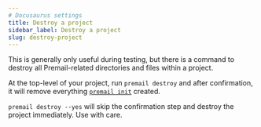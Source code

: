 ```yaml
---
# Docusaurus settings
title: Destroy a project
sidebar_label: Destroy a project
slug: destroy-project
---
```


This is generally only useful during testing, but there is a command to destroy all Premail-related directories and files within a project.

At the top-level of your project, run `premail destroy` and after confirmation, it will remove everything [`premail init`](/docs/overview/usage/create-new-premail-project/) created.

`premail destroy --yes` will skip the confirmation step and destroy the project immediately. Use with care.
